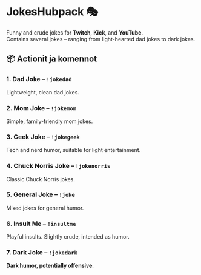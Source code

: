 # JokesHubpack 🎭

Funny and crude jokes for **Twitch**, **Kick**, and **YouTube**.  
Contains several jokes – ranging from light-hearted dad jokes to dark jokes.

## 📦 Actionit ja komennot

### 1. Dad Joke – `!jokedad`
Lightweight, clean dad jokes.
### 2. Mom Joke – `!jokemom`
Simple, family-friendly mom jokes.  
### 3. Geek Joke – `!jokegeek`
Tech and nerd humor, suitable for light entertainment. 
### 4. Chuck Norris Joke – `!jokenorris`
Classic Chuck Norris jokes. 
### 5. General Joke – `!joke`
Mixed jokes for general humor.
### 6. Insult Me – `!insultme`
Playful insults. Slightly crude, intended as humor.
### 7. Dark Joke – `!jokedark`
__**Dark humor, potentially offensive**__.

